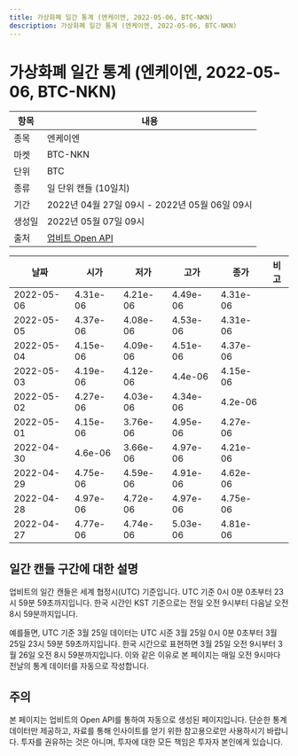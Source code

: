 ```yaml
---
title: 가상화폐 일간 통계 (엔케이엔, 2022-05-06, BTC-NKN)
description: 가상화폐 일간 통계 (엔케이엔, 2022-05-06, BTC-NKN)
---
```



가상화폐 일간 통계 (엔케이엔, 2022-05-06, BTC-NKN)
===

|항목|내용|
|--|--|
|종목|엔케이엔|
|마켓|BTC-NKN|
|단위|BTC|
|종류|일 단위 캔들 (10일치)|
|기간|2022년 04월 27일 09시 - 2022년 05월 06일 09시|
|생성일|2022년 05월 07일 09시|
|출처|[업비트 Open API](https://docs.upbit.com)|


|날짜|시가|저가|고가|종가|비고|
|--|--|--|--|--|--|
|2022-05-06|4.31e-06|4.21e-06|4.49e-06|4.31e-06|    |
|2022-05-05|4.37e-06|4.08e-06|4.53e-06|4.31e-06|    |
|2022-05-04|4.15e-06|4.09e-06|4.51e-06|4.37e-06|    |
|2022-05-03|4.19e-06|4.12e-06|4.4e-06|4.15e-06|    |
|2022-05-02|4.27e-06|4.03e-06|4.34e-06|4.2e-06|    |
|2022-05-01|4.15e-06|3.76e-06|4.95e-06|4.27e-06|    |
|2022-04-30|4.6e-06|3.66e-06|4.97e-06|4.21e-06|    |
|2022-04-29|4.75e-06|4.59e-06|4.91e-06|4.62e-06|    |
|2022-04-28|4.97e-06|4.72e-06|4.97e-06|4.75e-06|    |
|2022-04-27|4.77e-06|4.74e-06|5.03e-06|4.81e-06|    |


일간 캔들 구간에 대한 설명
---


업비트의 일간 캔들은 세계 협정시(UTC) 기준입니다. 
UTC 기준 0시 0분 0초부터 23시 59분 59초까지입니다. 
한국 시간인 KST 기준으로는 전일 오전 9시부터 다음날 오전 8시 59분까지입니다. 


예를들면, UTC 기준 3월 25일 데이터는 UTC 시준 3월 25일 0시 0분 0초부터 3월 25일 23시 59분 59초까지입니다. 
한국 시간으로 표현하면 3월 25일 오전 9시부터 3월 26일 오전 8시 59분까지입니다. 
이와 같은 이유로 본 페이지는 매일 오전 9시마다 전날의 통계 데이터를 자동으로 작성합니다. 


주의
---


본 페이지는 업비트의 Open API를 통하여 자동으로 생성된 페이지입니다. 
단순한 통계 데이터만 제공하고, 자료를 통해 인사이트를 얻기 위한 참고용으로만 사용하시기 바랍니다. 
투자를 권유하는 것은 아니며, 투자에 대한 모든 책임은 투자자 본인에게 있습니다. 

